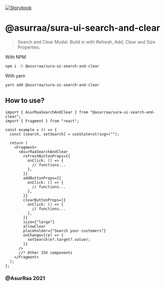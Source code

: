 [![Storybook](https://cdn.jsdelivr.net/gh/storybookjs/brand@master/badge/badge-storybook.svg)](https://asurraa.github.io/sura-ui/)

# @asurraa/sura-ui-search-and-clear

> Search and Clear Modal.
> Build in with Refresh, Add, Clear and Size Properties.

With NPM

```bash
npm i -D @asurraa/sura-ui-search-and-clear

```

With yarn

```sh
yarn add @asurraa/sura-ui-search-and-clear
```

## How to use?

```tsx
import { AsurRaaSearchAndClear } from "@asurraa/sura-ui-search-and-clear";
import { Fragment } from "react";

const example = () => {
  const [search, setSearch] = useState<string>("");

  return (
    <Fragment>
      <AsurRaaSearchAndClear
        refreshButtonProps={{
          onClick: () => {
            // functions...
          },
        }}
        addButtonProps={{
          onClick: () => {
            // functions...
          },
        }}
        clearButtonProps={{
          onClick: () => {
            // functions...
          },
        }}
        size={"large"}
        allowClear
        placeholder={"Search your customers"}
        onChange={(e) => {
          setSearch(e?.target?.value);
        }}
      />
      //* Other JSX components
    </Fragment>
  );
};
```

### @AsurRaa 2021
